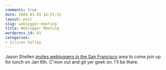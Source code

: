 ```yaml
---
comments: true
date: 2004-01-03 16:51:51
layout: post
slug: weblogger-meeting
title: Weblogger Meeting
wordpress_id: 81
categories:
- Silicon Valley
---
```


Jason Shellen [invites webloggers in the San Francisco](http://www.shellen.com/jason/archives/2004_01_01_default.asp#107307250845631571) area to come join up for lunch on Jan 6th. C'mon out and git yer geek on. I'll be there.
